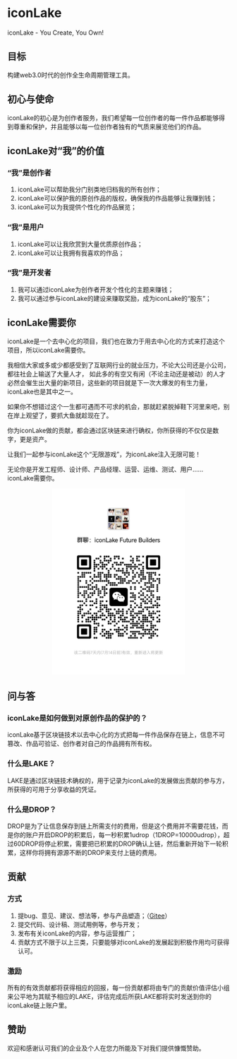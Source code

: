 # iconLake

iconLake - You Create, You Own!

## 目标

构建web3.0时代的创作全生命周期管理工具。

## 初心与使命

iconLake的初心是为创作者服务，我们希望每一位创作者的每一件作品都能够得到尊重和保护，并且能够以每一位创作者独有的气质来展览他们的作品。

## iconLake对“我”的价值

### “我”是创作者

1. iconLake可以帮助我分门别类地归档我的所有创作；
2. iconLake可以保护我的原创作品的版权，确保我的作品能够让我赚到钱；
3. iconLake可以为我提供个性化的作品展览；

### “我”是用户

1. iconLake可以让我欣赏到大量优质原创作品；
2. iconLake可以让我拥有我喜欢的作品；

### “我”是开发者

1. 我可以通过iconLake为创作者开发个性化的主题来赚钱；
2. 我可以通过参与iconLake的建设来赚取奖励，成为iconLake的“股东”；

## iconLake需要你

iconLake是一个去中心化的项目，我们也在致力于用去中心化的方式来打造这个项目，所以iconLake需要你。

我相信大家或多或少都感受到了互联网行业的就业压力，不论大公司还是小公司，都往社会上输送了大量人才，
如此多的有空又有闲（不论主动还是被动）的人才必然会催生出大量的新项目，这些新的项目就是下一次大爆发的有生力量，iconLake也是其中之一。

如果你不想错过这个一生都可遇而不可求的机会，那就赶紧脱掉鞋下河里来吧，别在岸上观望了，要抓大鱼就趁现在了。

你为iconLake做的贡献，都会通过区块链来进行确权，你所获得的不仅仅是数字，更是资产。

让我们一起参与iconLake这个“无限游戏”，为iconLake注入无限可能！

无论你是开发工程师、设计师、产品经理、运营、运维、测试、用户…… iconLake需要你。

<p align="center">
  <img src="./documents/resources/wxgroup.jpg" alt="加入我们" width="300" />
</p>

## 问与答

### iconLake是如何做到对原创作品的保护的？

iconLake基于区块链技术以去中心化的方式把每一件作品保存在链上，信息不可篡改、作品可验证、创作者对自己的作品拥有所有权。

### 什么是LAKE？

LAKE是通过区块链技术确权的，用于记录为iconLake的发展做出贡献的参与方，所获得的可用于分享收益的凭证。

### 什么是DROP？

DROP是为了让信息保存到链上所需支付的费用，但是这个费用并不需要花钱，而是你的账户开启DROP的积累后，每一秒积累1udrop（1DROP=10000udrop），超过60DROP将停止积累，需要把已积累的DROP确认上链，然后重新开始下一轮积累，这样你将拥有源源不断的DROP来支付上链的费用。

## 贡献

### 方式

1. 提bug、意见、建议、想法等，参与产品塑造；（[Gitee](https://gitee.com/iconLake/IconLake/issues)）
2. 提交代码、设计稿、测试用例等，参与开发；
3. 发布有关iconLake的内容，参与运营推广；
4. 贡献方式不限于以上三类，只要能够对iconLake的发展起到积极作用均可获得认可。

### 激励

所有的有效贡献都将获得相应的回报，每一份贡献都将由专门的贡献价值评估小组来公平地为其赋予相应的LAKE，评估完成后所获LAKE都将实时发送到你的iconLake链上账户里。

## 赞助

欢迎和感谢认可我们的企业及个人在您力所能及下对我们提供慷慨赞助。
